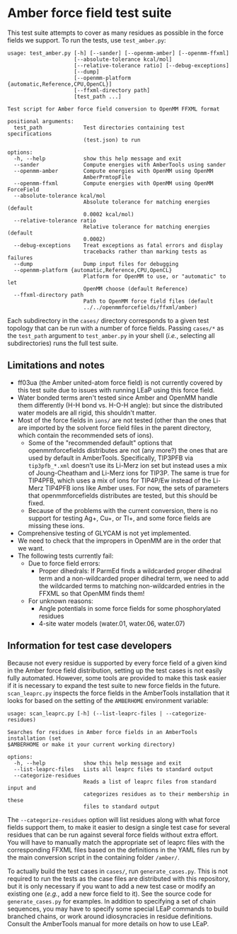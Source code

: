 # Amber force field test suite

This test suite attempts to cover as many residues as possible in the force
fields we support.  To run the tests, use `test_amber.py`:

```
usage: test_amber.py [-h] [--sander] [--openmm-amber] [--openmm-ffxml]
                     [--absolute-tolerance kcal/mol]
                     [--relative-tolerance ratio] [--debug-exceptions]
                     [--dump]
                     [--openmm-platform {automatic,Reference,CPU,OpenCL}]
                     [--ffxml-directory path]
                     [test_path ...]

Test script for Amber force field conversion to OpenMM FFXML format

positional arguments:
  test_path             Test directories containing test specifications
                        (test.json) to run

options:
  -h, --help            show this help message and exit
  --sander              Compute energies with AmberTools using sander
  --openmm-amber        Compute energies with OpenMM using OpenMM
                        AmberPrmtopFile
  --openmm-ffxml        Compute energies with OpenMM using OpenMM ForceField
  --absolute-tolerance kcal/mol
                        Absolute tolerance for matching energies (default
                        0.0002 kcal/mol)
  --relative-tolerance ratio
                        Relative tolerance for matching energies (default
                        0.0002)
  --debug-exceptions    Treat exceptions as fatal errors and display
                        tracebacks rather than marking tests as failures
  --dump                Dump input files for debugging
  --openmm-platform {automatic,Reference,CPU,OpenCL}
                        Platform for OpenMM to use, or "automatic" to let
                        OpenMM choose (default Reference)
  --ffxml-directory path
                        Path to OpenMM force field files (default
                        ../../openmmforcefields/ffxml/amber)
```

Each subdirectory in the `cases/` directory corresponds to a given test topology
that can be run with a number of force fields.  Passing `cases/*` as the
`test_path` argument to `test_amber.py` in your shell (*i.e.*, selecting all
subdirectories) runs the full test suite.

## Limitations and notes

* ff03ua (the Amber united-atom force field) is not currently covered by this
  test suite due to issues with running LEaP using this force field.
* Water bonded terms aren't tested since Amber and OpenMM handle them
  differently (H-H bond vs. H-O-H angle): but since the distributed water models
  are all rigid, this shouldn't matter.
* Most of the force fields in `ions/` are not tested (other than the ones that
  are imported by the solvent force field files in the parent directory, which
  contain the recommended sets of ions).
  * Some of the "recommended default" options that openmmforcefields distributes
    are not (any more?) the ones that are used by default in AmberTools.
    Specifically, TIP3PFB via `tip3pfb_*.xml` doesn't use its Li-Merz ion set
    but instead uses a mix of Joung-Cheatham and Li-Merz ions for TIP3P.  The
    same is true for TIP4PFB, which uses a mix of ions for TIP4P/Ew instead of
    the Li-Merz TIP4PFB ions like Amber uses.  For now, the sets of parameters
    that openmmforcefields distributes are tested, but this should be fixed.
  * Because of the problems with the current conversion, there is no support for
    testing Ag+, Cu+, or Tl+, and some force fields are missing these ions.
* Comprehensive testing of GLYCAM is not yet implemented.
* We need to check that the impropers in OpenMM are in the order that we want.
* The following tests currently fail:
  * Due to force field errors:
    * Proper dihedrals: If ParmEd finds a wildcarded proper dihedral term and a
      non-wildcarded proper dihedral term, we need to add the wildcarded terms
      to matching non-wildcarded entries in the FFXML so that OpenMM finds them!
  * For unknown reasons:
    * Angle potentials in some force fields for some phosphorylated residues
    * 4-site water models (water.01, water.06, water.07)

## Information for test case developers

Because not every residue is supported by every force field of a given kind in
the Amber force field distribution, setting up the test cases is not easily
fully automated.  However, some tools are provided to make this task easier if
it is necessary to expand the test suite to new force fields in the future.
`scan_leaprc.py` inspects the force fields in the AmberTools installation that
it looks for based on the setting of the `AMBERHOME` environment variable:

```
usage: scan_leaprc.py [-h] (--list-leaprc-files | --categorize-residues)

Searches for residues in Amber force fields in an AmberTools installation (set
$AMBERHOME or make it your current working directory)

options:
  -h, --help            show this help message and exit
  --list-leaprc-files   Lists all leaprc files to standard output
  --categorize-residues
                        Reads a list of leaprc files from standard input and
                        categorizes residues as to their membership in these
                        files to standard output
```

The `--categorize-residues` option will list residues along with what force
fields support them, to make it easier to design a single test case for several
residues that can be run against several force fields without extra effort.
You will have to manually match the appropriate set of leaprc files with the
corresponding FFXML files based on the definitions in the YAML files run by the
main conversion script in the containing folder `/amber/`.

To actually build the test cases in `cases/`, run `generate_cases.py`.  This is
not required to run the tests as the case files are distributed with this
repository, but it is only necessary if you want to add a new test case or
modify an existing one (*e.g.*, add a new force field to it).  See the source
code for `generate_cases.py` for examples.  In addition to specifying a set of
chain sequences, you may have to specify some special LEaP commands to build
branched chains, or work around idiosyncracies in residue definitions.  Consult
the AmberTools manual for more details on how to use LEaP.
